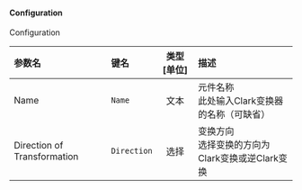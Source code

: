 <!--
DO NOT EDIT THIS FILE DIRECTLY.
This file is generated by tools/comp-docs.js.
All changes will be overwritten by regeneration.
-->

<slot class="model-parameters">

#### Configuration

Configuration

| 参数名 | 键名 | 类型 [单位] | 描述 |
|:------ |:---- |:-----------:|:---- |
| Name | `Name` | 文本 | 元件名称<br/>此处输入Clark变换器的名称（可缺省） |
| Direction of Transformation | `Direction` | 选择 | 变换方向<br/>选择变换的方向为Clark变换或逆Clark变换 |


</slot>
